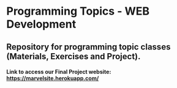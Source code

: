 # Programming Topics - WEB Development

## Repository for programming topic classes (Materials, Exercises and Project).

#### Link to access our Final Project website: https://marvelsite.herokuapp.com/

